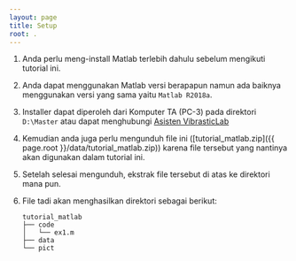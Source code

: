 ```yaml
---
layout: page
title: Setup
root: .
---
```


1. Anda perlu meng-install Matlab terlebih dahulu sebelum mengikuti tutorial ini.

2. Anda dapat menggunakan Matlab versi berapapun namun ada baiknya menggunakan versi yang sama yaitu `Matlab R2018a`.

3. Installer dapat diperoleh dari Komputer TA (PC-3) pada direktori `D:\Master` atau dapat menghubungi [Asisten VibrasticLab](http://vibrastic.ep.its.ac.id/?page_id=7)
    
4. Kemudian anda juga perlu mengunduh file ini ([tutorial_matlab.zip]({{ page.root }}/data/tutorial_matlab.zip)) karena file tersebut yang nantinya akan digunakan dalam tutorial ini.

5. Setelah selesai mengunduh, ekstrak file tersebut di atas ke direktori mana pun.

6. File tadi akan menghasilkan direktori sebagai berikut:

    ~~~
    tutorial_matlab
    ├── code
    │   └── ex1.m
    ├── data
    └── pict
    ~~~